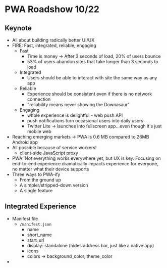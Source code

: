 # PWA Roadshow 10/22

## Keynote
- All about building radically better UI/UX
- FIRE: Fast, integrated, reliable, engaging
  - Fast
    - Time is money -> After 3 seconds of load, 20% of users bounce
    - 53% of users abandon sites that take longer than 3 seconds to load
  - Integrated
    - Users should be able to interact with site the same way as any app
  - Reliable
    - Experience should be consistent even if there is no network connection
    - "reliability means never showing the Downasaur"
  - Engaging
    - whole experience is delightful - web push API
    - push notifications turn occasional users into daily users
    - Twitter Lite -> launches into fullscreen app...even though it's just mobile web
- Reaching emerging markets -> PWA is 0.6 MB compared to 26MB Android app
- All possible because of service workers!
  - client-side JavaScript proxy
- PWA: Not everything works everywhere yet, but UX is key. Focusing on end-to-end experience dramatically impacts experience for everyone, no matter what their device supports
- Three ways to PWA-ify
  - From the ground up
  - A simpler/stripped-down version
  - A single feature

## Integrated Experience
- Manifest file
  - `/manifest.json`
    - name
    - short_name
    - start_url
    - display: standalone (hides address bar, just like a native app)
    - icons
    - colors -> background_color, theme_color
- 
